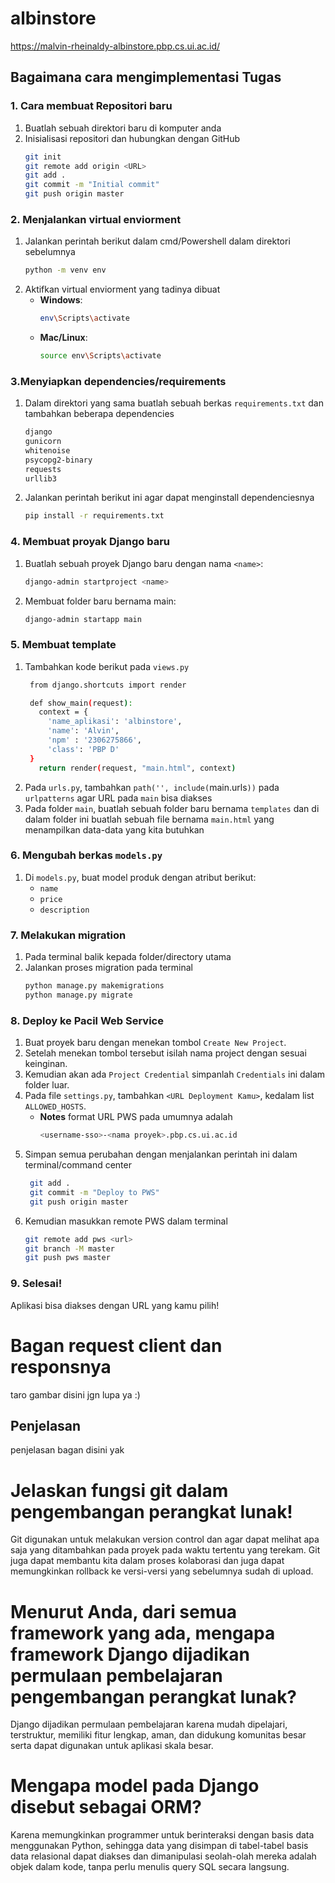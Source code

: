 # albinstore

https://malvin-rheinaldy-albinstore.pbp.cs.ui.ac.id/


## Bagaimana cara mengimplementasi Tugas

### 1. Cara membuat Repositori baru
1. Buatlah sebuah direktori baru di komputer anda
2. Inisialisasi repositori dan hubungkan dengan GitHub
   ```bash
   git init
   git remote add origin <URL>
   git add .
   git commit -m "Initial commit"
   git push origin master
   ```
### 2. Menjalankan virtual enviorment
1. Jalankan perintah berikut dalam cmd/Powershell dalam direktori sebelumnya
   ```bash
   python -m venv env
   ```
2. Aktifkan virtual enviorment yang tadinya dibuat
      - **Windows**:
         ``` bash
         env\Scripts\activate
         ```
    - **Mac/Linux**:
      ``` bash
      source env\Scripts\activate
      ```
### 3.Menyiapkan dependencies/requirements
1. Dalam direktori yang sama buatlah sebuah berkas `requirements.txt` dan tambahkan beberapa dependencies
    ```bash
    django
    gunicorn
    whitenoise
    psycopg2-binary
    requests
    urllib3
    ```
2. Jalankan perintah berikut ini agar dapat menginstall dependenciesnya
   ```bash
   pip install -r requirements.txt
   ```
### 4. Membuat proyak Django baru
1. Buatlah sebuah proyek Django baru dengan nama `<name>`:
   ```bash
   django-admin startproject <name>
   ```
2. Membuat folder baru bernama main:
   ```bash
   django-admin startapp main
   ```
### 5. Membuat template 
1. Tambahkan kode berikut pada `views.py`
   ```bash
    from django.shortcuts import render

    def show_main(request):
      context = {
        'name_aplikasi': 'albinstore',
        'name': 'Alvin',
        'npm' : '2306275866',
        'class': 'PBP D'
    }
      return render(request, "main.html", context)
   ```
2. Pada `urls.py`, tambahkan `path('', include(`main.urls`))` pada `urlpatterns` agar URL pada `main` bisa diakses
3. Pada folder `main`, buatlah sebuah folder baru bernama `templates` dan di dalam folder ini buatlah sebuah file bernama `main.html` yang menampilkan data-data yang kita butuhkan

### 6. Mengubah berkas `models.py`
1. Di `models.py`, buat model produk dengan atribut berikut:
   - `name`
   - `price`
   - `description`
### 7. Melakukan migration
1. Pada terminal balik kepada folder/directory utama
2. Jalankan proses migration pada terminal
   ```bash
   python manage.py makemigrations
   python manage.py migrate
   ```

### 8. Deploy ke Pacil Web Service
1. Buat proyek baru dengan menekan tombol `Create New Project`. 
2. Setelah menekan tombol tersebut isilah nama project dengan sesuai keinginan.
3. Kemudian akan ada `Project Credential` simpanlah `Credentials` ini dalam folder luar.
4. Pada file `settings.py`, tambahkan `<URL Deployment Kamu>`, kedalam list `ALLOWED_HOSTS`.
   - **Notes**
     format URL PWS pada umumnya adalah
      ```bash
      <username-sso>-<nama proyek>.pbp.cs.ui.ac.id
      ```
5. Simpan semua perubahan dengan menjalankan perintah ini dalam terminal/command center
   ```bash
    git add .
    git commit -m "Deploy to PWS"
    git push origin master
   ```
6. Kemudian masukkan remote PWS dalam terminal
   ```bash
   git remote add pws <url>
   git branch -M master
   git push pws master
   ```

### 9. Selesai!
Aplikasi bisa diakses dengan URL yang kamu pilih!

# Bagan request client dan responsnya

taro gambar disini jgn lupa ya :)

## Penjelasan

penjelasan bagan disini yak

# Jelaskan fungsi git dalam pengembangan perangkat lunak!

Git digunakan untuk melakukan version control dan agar dapat melihat apa saja yang ditambahkan pada proyek pada waktu tertentu yang terekam. Git juga dapat membantu kita dalam proses kolaborasi
dan juga dapat memungkinkan rollback ke versi-versi yang sebelumnya sudah di upload.

# Menurut Anda, dari semua framework yang ada, mengapa framework Django dijadikan permulaan pembelajaran pengembangan perangkat lunak?

Django dijadikan permulaan pembelajaran karena mudah dipelajari, terstruktur, memiliki fitur lengkap, aman, dan didukung komunitas besar serta dapat digunakan untuk aplikasi skala besar.

# Mengapa model pada Django disebut sebagai ORM?

Karena memungkinkan programmer untuk berinteraksi dengan basis data menggunakan Python, sehingga data yang disimpan di tabel-tabel basis data relasional dapat diakses dan dimanipulasi seolah-olah mereka adalah objek dalam kode, tanpa perlu menulis query SQL secara langsung.
   
